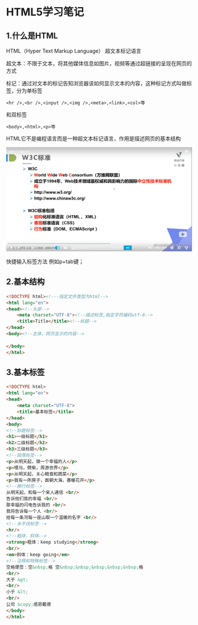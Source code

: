 # HTML5学习笔记

## 1.什么是HTML

HTML（Hyper Text Markup Language） 超文本标记语言

超文本：不限于文本，将其他媒体信息如图片，视频等通过超链接的呈现在网页的方式

标记：通过对文本的标记告知浏览器该如何显示文本的内容，这种标记方式叫做标签，分为单标签

```
<hr />,<br />,<input />,<img />,<meta>,<link>,<col>等
```

和双标签

```
<body>,<html>,<p>等
```

HTML它不是编程语言而是一种超文本标记语言，作用是描述网页的基本结构

![image-20191116192037472](img/image-20191116192037472-1573965525014.png)

快捷输入标签方法 例如p+tab键；

## 2.基本结构

```html
<!DOCTYPE html><!---指定文件类型为html-->
<html lang="en">
<head><!--头部-->
    <meta charset="UTF-8"><!--描述标签,指定字符编码utf-8-->
    <title>Title</title><!--标题-->
</head>
<body><!--主体，网页显示的内容-->

</body>
</html>
```

## 3.基本标签	

```html
<!DOCTYPE html>
<html lang="en">
<head>
    <meta charset="UTF-8">
    <title>基本标签</title>
</head>
<body>
<!--标题标签-->
<h1>一级标题</h1>
<h2>二级标题</h2>
<h3>三级标题</h3>
<!--段落标签-->
<p>从明天起，做一个幸福的人</p>
<p>喂马，劈柴，周游世界</p>
<p>从明天起，关心粮食和蔬菜</p>
<p>我有一所房子，面朝大海，春暖花开</p>
<!--换行标签-->
从明天起，和每一个亲人通信 <br/>
告诉他们我的幸福 <br/>
那幸福的闪电告诉我的 <br/>
我将告诉每一个人 <br/>
给每一条河每一座山取一个温暖的名字 <br/>
<!--水平线标签-->
<hr/>
<!--粗体，斜体-->
<strong>粗体：keep studying</strong>
<br/>
<em>斜体：keep going</em>
<!--注释和特殊标签-->
空格便签：空&nbsp;格 空&nbsp;&nbsp;&nbsp;&nbsp;&nbsp;格
<br/>
大于 &gt;
<br/>
小于 &lt;
<br/>
公司 &copy;感恩戴德
</body>
</html>
```

